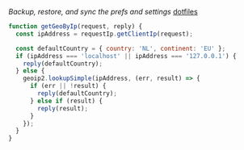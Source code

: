 *Backup, restore, and sync the prefs and settings*
[dotfiles](https://dotfiles.github.io/)

```javascript 
function getGeoByIp(request, reply) {
  const ipAddress = requestIp.getClientIp(request);

  const defaultCountry = { country: 'NL', continent: 'EU' };
  if (ipAddress === 'localhost' || ipAddress === '127.0.0.1') {
    reply(defaultCountry);
  } else {
    geoip2.lookupSimple(ipAddress, (err, result) => {
      if (err || !result) {
        reply(defaultCountry);
      } else if (result) {
        reply(result);
      }
    });
  }
}
```